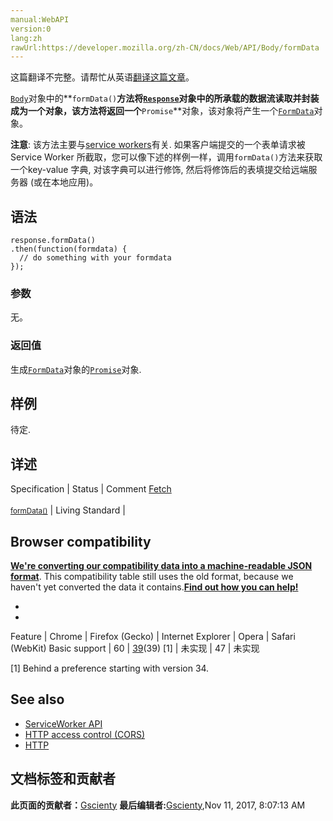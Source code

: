 ```yaml
---
manual:WebAPI
version:0
lang:zh
rawUrl:https://developer.mozilla.org/zh-CN/docs/Web/API/Body/formData
---
```




这篇翻译不完整。请帮忙从英语[翻译这篇文章](%23433 "")。






[`Body`](%2574 "Fetch API 中的 Body mixin 代表 代表响应/请求的正文，允许你声明其内容类型是什么以及应该如何处理。")对象中的**`formData()`**方法将[`Response`](%3071 "Fetch API 的Response接口呈现了对一次请求的响应数据")对象中的所承载的数据流读取并封装成为一个对象，该方法将返回一个**`Promise`**对象，该对象将产生一个[`FormData`](%2720 "想要更详细的了解如何使用FormData对象, 请查看使用FormData对象.")对象。



**注意**: 该方法主要与[service workers](%4317 "")有关. 如果客户端提交的一个表单请求被Service Worker 所截取，您可以像下述的样例一样，调用`formData()`方法来获取一个key-value 字典, 对该字典可以进行修饰, 然后将修饰后的表填提交给远端服务器 (或在本地应用)。



## 语法<a name="语法"></a>

```
response.formData()
.then(function(formdata) {
  // do something with your formdata
});
```

### 参数<a name="参数"></a>


无。


### 返回值<a name="返回值"></a>


生成[`FormData`](%2720 "想要更详细的了解如何使用FormData对象, 请查看使用FormData对象.")对象的[`Promise`](%11338 "此页面仍未被本地化, 期待您的翻译!")对象.


## 样例<a name="样例"></a>


待定.


## 详述<a name="详述"></a>
Specification | Status | Comment 
[Fetch<br></br><small>formData()</small>](%23434 "") | Living Standard |  


## Browser compatibility<a name="Browser_compatibility"></a>


**[We&#39;re converting our compatibility data into a machine-readable JSON format](%3344 "")**. This compatibility table still uses the old format, because we haven&#39;t yet converted the data it contains.**[Find out how you can help!](%3392 "")**


* 
* 
Feature | Chrome | Firefox (Gecko) | Internet Explorer | Opera | Safari (WebKit) 
Basic support | 60 | [39](%4316 "Released on 2015-06-30.")(39) [1] | 未实现 | 47 | 未实现 





[1] Behind a preference starting with version 34.


## See also<a name="See_also"></a>

* [ServiceWorker API](%4317 "")
* [HTTP access control (CORS)](%4318 "")
* [HTTP](%4319 "")



## 文档标签和贡献者
**此页面的贡献者：**[Gscienty](%23435 "")
**最后编辑者:**[Gscienty](%23435 ""),<time>Nov 11, 2017, 8:07:13 AM</time>


